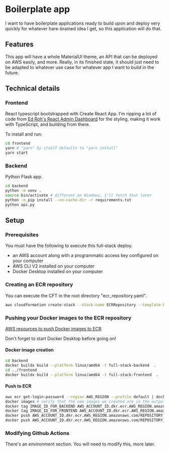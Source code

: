# Boilerplate app
I want to have boilerplate applications ready to build upon and deploy very quickly for whatever hare-brained idea I get, so this application will do that.

## Features
This app will have a whole MaterialUI theme, an API that can be deployed on AWS easily, and more. Really, in its finished state, it should just need to be adapted to whatever use case for whatever app I want to build in the future.

## Technical details
### Frontend
React typescript bootstrapped with Create React App. I'm ripping a lot of code from [Ed Roh's React Admin Dashboard](https://github.com/ed-roh/react-admin-dashboard/) for the styling, making it work with TypeScript, and building from there.

To install and run:
```bash
cd frontend
yarn # "yarn" by itself defaults to "yarn install"
yarn start
```

### Backend
Python Flask app. 

```bash
cd backend
python -m venv .
source bin/activate # different on Windows, I'll fetch that later
python -m pip install --no-cache-dir -r requirements.txt
python api.py
```

## Setup
### Prerequisites
You must have the following to execute this full-stack deploy.

* an AWS account along with a programmatic access key configured on your computer
* AWS CLI V2 installed on your computer
* Docker Desktop installed on your computer

### Creating an ECR repository
You can execute the CFT in the root directory "ecr_repository.yaml".

```bash
aws cloudformation create-stack --stack-name ECRRepository --template-body file://ecr_repository.yaml --parameters ParameterKey=RepositoryName,ParameterValue=REPOSITORY_NAME # replace with an actual repository name
```

### Pushing your Docker images to the ECR repository
[AWS resources to push Docker images to ECR](https://docs.aws.amazon.com/AmazonECR/latest/userguide/docker-push-ecr-image.html)

Don't forget to start Docker Desktop before going on!

#### Docker image creation
```bash
cd backend
docker buildx build --platform linux/amd64 -t full-stack-backend  . 
cd ../frontend
docker buildx build --platform linux/amd64 -t full-stack-frontend  . 
```

#### Push to ECR
```bash
aws ecr get-login-password --region AWS_REGION --profile default | docker login --username AWS --password-stdin AWS_ACCOUNT_ID.dkr.ecr.AWS_REGION.amazonaws.com
docker images # verify that the new images we created are in the output, we're gonna refer to them as IMAGE_ID_FOR_BACKEND and IMAGE_ID_FOR_FRONTEND moving forward
docker tag IMAGE_ID_FOR_BACKEND AWS_ACCOUNT_ID.dkr.ecr.AWS_REGION.amazonaws.com/REPOSITORY_NAME:full-stack-backend
docker tag IMAGE_ID_FOR_FRONTEND AWS_ACCOUNT_ID.dkr.ecr.AWS_REGION.amazonaws.com/REPOSITORY_NAME:full-stack-frontend
docker push AWS_ACCOUNT_ID.dkr.ecr.AWS_REGION.amazonaws.com/REPOSITORY_NAME:full-stack-backend
docker push AWS_ACCOUNT_ID.dkr.ecr.AWS_REGION.amazonaws.com/REPOSITORY_NAME:full-stack-frontend
```

### Modifying Github Actions
There's an environment section. You will need to modify this, more later.